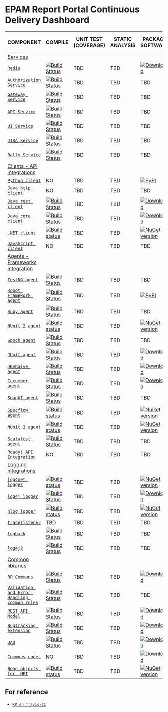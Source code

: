 # EPAM Report Portal Continuous Delivery Dashboard

| COMPONENT                                                                             | COMPILE | UNIT TEST (COVERAGE) | STATIC ANALYSIS | PACKAGE SOFTWARE | BUILD ENV | CREATE DB | DEPLOY | RUN ACCEPTANCE TESTS | LOAD TESTING | PERF TESTING | RELEASE |
| ---                                                                                   | ---     | ---       | ---             | ---              | ---       | ---       | ---    | ---                  | ---          | ---          | ---     | 
| [Services](https://github.com/reportportal?utf8=%E2%9C%93&q=service-) ||||||||||||
| [`Redis`](https://github.com/reportportal/service-registry)                           | [![Build Status](https://travis-ci.org/reportportal/service-registry.svg?branch=master)](https://travis-ci.org/reportportal/service-gateway)      | TBD        | TBD              | [ ![Download](https://api.bintray.com/packages/epam/reportportal/service-registry/images/download.svg) ](https://bintray.com/epam/reportportal/service-registry/_latestVersion) | TBD        | TBD        | TBD     | TBD                   | TBD           | TBD           | TBD      |
| [`Authorization Service`](https://github.com/reportportal/service-authorization)      | [![Build Status](https://travis-ci.org/reportportal/service-authorization.svg?branch=master)](https://travis-ci.org/reportportal/service-authorization) | TBD        | TBD              | TBD               | TBD        | TBD        | TBD     | TBD                   | TBD           | TBD           | TBD      |
| [`Gateway Service`](https://github.com/reportportal/service-gateway)                  | [![Build Status](https://travis-ci.org/reportportal/service-gateway.svg?branch=master)](https://travis-ci.org/reportportal/service-gateway) | TBD        | TBD              | TBD               | TBD        | TBD        | TBD     | TBD                   | TBD           | TBD           | TBD      |
| [`API Service`](https://github.com/reportportal/service-api)                          | [![Build Status](https://travis-ci.org/reportportal/service-api.svg?branch=master)](https://travis-ci.org/reportportal/service-api) | TBD        | TBD              | TBD               | TBD        | TBD        | TBD     | TBD                   | TBD           | TBD           | TBD      |
| [`UI Service`](https://github.com/reportportal/service-ui)                            | [![Build Status](https://travis-ci.org/reportportal/service-ui.svg?branch=master)](https://travis-ci.org/reportportal/service-ui) | TBD        | TBD              | TBD               | TBD        | TBD        | TBD     | TBD                   | TBD           | TBD           | TBD      |
| [`JIRA Service`](https://github.com/reportportal/service-jira)                        | [![Build Status](https://travis-ci.org/reportportal/service-jira.svg?branch=master)](https://travis-ci.org/reportportal/service-jira) | TBD        | TBD              | TBD               | TBD        | TBD        | TBD     | TBD                   | TBD           | TBD           | TBD      |
| [`Rally Service`](https://github.com/reportportal/service-rally)                      | [![Build Status](https://travis-ci.org/reportportal/service-rally.svg?branch=master)](https://travis-ci.org/reportportal/service-rally) | TBD        | TBD              | TBD               | TBD        | TBD        | TBD     | TBD                   | TBD           | TBD           | TBD      |
| [Clients - API integrations](https://github.com/reportportal?utf8=%E2%9C%93&q=agent-) ||||||||||||
| [`Python client`](https://github.com/reportportal/client-Python)                      | NO       | TBD        | TBD              | [![PyPI](https://img.shields.io/pypi/v/reportportal-client.svg?maxAge=2592000)](https://pypi.python.org/pypi/reportportal-client) | TBD        | TBD        | TBD     | TBD                   | TBD           | TBD           | TBD      |
| [`Java http client`](https://github.com/reportportal/client-java-httpclient-repacked) | NO       | TBD        | TBD              | TBD               | TBD        | TBD        | TBD     | TBD                   | TBD           | TBD           | TBD      |
| [`Java rest client`](https://github.com/reportportal/client-java-rest-core)           | [![Build Status](https://travis-ci.org/reportportal/client-java-rest-core.svg?branch=master)](https://travis-ci.org/reportportal/client-java-rest-core) | TBD        | TBD              | [![Download](https://api.bintray.com/packages/epam/reportportal/rest-client-core/images/download.svg)](https://bintray.com/epam/reportportal/rest-client-core/_latestVersion) | TBD        | TBD        | TBD     | TBD                   | TBD           | TBD           | TBD      |
| [`Java core client`](https://github.com/reportportal/client-java-core)                | [![Build Status](https://travis-ci.org/reportportal/client-java-core.svg?branch=master)](https://travis-ci.org/reportportal/client-java-core) | TBD        | TBD              | [![Download](https://api.bintray.com/packages/epam/reportportal/client-java-core/images/download.svg) ](https://bintray.com/epam/reportportal/client-java-core/_latestVersion) | TBD        | TBD        | TBD     | TBD                   | TBD           | TBD           | TBD      |
| [`.NET client`](https://github.com/reportportal/client-net)                           | [![Build status](https://ci.appveyor.com/api/projects/status/thjw94949tm5lbw5?svg=true)](https://ci.appveyor.com/project/nvborisenko/client-net) | TBD        | TBD              | [![NuGet version](https://badge.fury.io/nu/reportportal.client.svg)](https://badge.fury.io/nu/reportportal.client) | TBD        | TBD        | TBD     | TBD                   | TBD           | TBD           | TBD      |
| [`JavaScript client`](https://github.com/reportportal/client-javascript)              | NO       | TBD        | TBD              | TBD               | TBD        | TBD        | TBD     | TBD                   | TBD           | TBD           | TBD      |
| [Agents - Frameworks integration](https://github.com/reportportal?utf8=%E2%9C%93&q=agent-) ||||||||||||
| [`TestNG agent`](https://github.com/reportportal/agent-java-testNG)                   | [![Build Status](https://travis-ci.org/reportportal/agent-java-testNG.svg?branch=master)](https://travis-ci.org/reportportal/agent-java-testNG)| TBD        | TBD              | TBD               | TBD        | TBD        | TBD     | TBD                   | TBD           | TBD           | TBD      |
| [`Robot Framework agent`](https://github.com/reportportal/agent-Python-RobotFramework) | [![Build Status](https://travis-ci.org/reportportal/agent-Python-RobotFramework.svg?branch=master)](https://travis-ci.org/reportportal/agent-Python-RobotFramework) | TBD        | TBD              | [![PyPI](https://img.shields.io/pypi/v/robotframework-reportportal.svg?maxAge=2592000)](https://pypi.python.org/pypi/robotframework-reportportal) | TBD        | TBD        | TBD     | TBD                   | TBD           | TBD           | TBD      |
| [`Ruby agent`](https://github.com/reportportal/agent-ruby)                            | [![Build Status](https://travis-ci.org/reportportal/agent-ruby.svg?branch=master)](https://travis-ci.org/reportportal/agent-ruby) | TBD        | TBD              | TBD               | TBD        | TBD        | TBD     | TBD                   | TBD           | TBD           | TBD      |
| [`NUnit 2 agent`](https://github.com/reportportal/agent-net-nunit2)                   | [![Build status](https://ci.appveyor.com/api/projects/status/tbxdsfppppv14dfn?svg=true)](https://ci.appveyor.com/project/nvborisenko/agent-net-nunit2) | TBD        | TBD              | [![NuGet version](https://badge.fury.io/nu/reportportal.nunit.svg)](https://badge.fury.io/nu/reportportal.nunit) | TBD        | TBD        | TBD     | TBD                   | TBD           | TBD           | TBD      |
| [`Spock agent`](https://github.com/reportportal/agent-java-spock)                     | [![Build Status](https://travis-ci.org/reportportal/agent-java-spock.svg?branch=master)](https://travis-ci.org/reportportal/agent-java-spock) | TBD        | TBD              | TBD               | TBD        | TBD        | TBD     | TBD                   | TBD           | TBD           | TBD      |
| [`JUnit agent`](https://github.com/reportportal/agent-java-junit)                     | [![Build Status](https://travis-ci.org/reportportal/agent-java-junit.svg?branch=master)](https://travis-ci.org/reportportal/agent-java-junit) | TBD        | TBD | [![Download](https://api.bintray.com/packages/epam/reportportal/agent-java-junit/images/download.svg) ](https://bintray.com/epam/reportportal/agent-java-junit/_latestVersion) | TBD        | TBD        | TBD     | TBD                   | TBD           | TBD           | TBD      |
| [`JBehaive agent`](https://github.com/reportportal/agent-java-jbehave)                | [![Build Status](https://travis-ci.org/reportportal/agent-java-jbehave.svg?branch=master)](https://travis-ci.org/reportportal/agent-java-jbehave) | TBD        |  TBD | [![Download](https://api.bintray.com/packages/epam/reportportal/agent-java-jbehave/images/download.svg)](https://bintray.com/epam/reportportal/agent-java-jbehave/_latestVersion) | TBD        | TBD        | TBD     | TBD                   | TBD           | TBD           | TBD      |
| [`Cucumber agent`](https://github.com/reportportal/agent-java-cucumber)               | [![Build Status](https://travis-ci.org/reportportal/agent-java-cucumber.svg?branch=master)](https://travis-ci.org/reportportal/agent-java-cucumber) | TBD        | TBD              | [ ![Download](https://api.bintray.com/packages/epam/reportportal/agent-java-cucumber/images/download.svg) ](https://bintray.com/epam/reportportal/agent-java-cucumber/_latestVersion) | TBD        | TBD        | TBD     | TBD                   | TBD           | TBD           | TBD      |
| [`SoapUI agent`](https://github.com/reportportal/agent-java-soapui)                   | [![Build Status](https://travis-ci.org/reportportal/agent-java-soapui.svg?branch=master)](https://travis-ci.org/reportportal/agent-java-soapui) | TBD        | TBD              | TBD               | TBD        | TBD        | TBD     | TBD                   | TBD           | TBD           | TBD      |
| [`Specflow agent`](https://github.com/reportportal/agent-net-specflow)                | [![Build status](https://ci.appveyor.com/api/projects/status/k9gnrmlt3yo5gl4g?svg=true)](https://ci.appveyor.com/project/nvborisenko/agent-net-specflow) | TBD        | TBD              | [![NuGet version](https://badge.fury.io/nu/reportportal.specflow.svg)](https://badge.fury.io/nu/reportportal.specflow) | TBD        | TBD        | TBD     | TBD                   | TBD           | TBD           | TBD      |
| [`NUnit 3 agent`](https://github.com/reportportal/agent-net-nunit)                    | [![Build status](https://ci.appveyor.com/api/projects/status/q4l1kw3xrbi79m7i/branch/master?svg=true)](https://ci.appveyor.com/project/nvborisenko/agent-net-nunit/branch/master) | TBD        | TBD              | [![NuGet version](https://badge.fury.io/nu/reportportal.nunit.svg)](https://badge.fury.io/nu/reportportal.nunit) | TBD        | TBD        | TBD     | TBD                   | TBD           | TBD           | TBD      |
| [`Scalatest agent`](https://github.com/reportportal/agent-scala-scalatest)            | [![Build Status](https://travis-ci.org/reportportal/agent-scala-scalatest.svg?branch=master)](https://travis-ci.org/reportportal/agent-scala-scalatest) | TBD        | TBD              | TBD               | TBD        | TBD        | TBD     | TBD                   | TBD           | TBD           | TBD      |
| [`Ready! API Integration`](https://github.com/reportportal/agent-readyapi)            | NO       | TBD        | TBD              | TBD               | TBD        | TBD        | TBD     | TBD                   | TBD           | TBD           | TBD      |
| [Logging integrations](https://github.com/reportportal?utf8=%E2%9C%93&q=logger-) ||||||||||||
| [`log4net logger`](https://github.com/reportportal/logger-net-log4net)                | [![Build status](https://ci.appveyor.com/api/projects/status/649dujaserywuchy?svg=true)](https://ci.appveyor.com/project/nvborisenko/logger-net-log4net) | TBD        | TBD              | [![NuGet version](https://badge.fury.io/nu/reportportal.log4net.svg)](https://badge.fury.io/nu/reportportal.log4net) | TBD        | TBD        | TBD     | TBD                   | TBD           | TBD           | TBD      |
| [`log4j logger`](https://github.com/reportportal/logger-java-log4j)                   | [![Build Status](https://travis-ci.org/reportportal/logger-java-log4j.svg?branch=master)](https://travis-ci.org/reportportal/logger-java-log4j) | TBD        | TBD              |  [ ![Download](https://api.bintray.com/packages/epam/reportportal/logger-java-log4j/images/download.svg) ](https://bintray.com/epam/reportportal/logger-java-log4j/_latestVersion) | TBD        | TBD        | TBD     | TBD                   | TBD           | TBD           | TBD      |
| [`nlog logger`](https://github.com/reportportal/logger-net-nlog)                      | [![Build status](https://ci.appveyor.com/api/projects/status/99gs8ib4ucth6uj7?svg=true)](https://ci.appveyor.com/project/nvborisenko/logger-net-nlog) | TBD        | TBD              | [![NuGet version](https://badge.fury.io/nu/reportportal.nlog.svg)](https://badge.fury.io/nu/reportportal.nlog) | TBD        | TBD        | TBD     | TBD                   | TBD           | TBD           | TBD      |
| [`tracelistener`](https://github.com/reportportal/logger-net-tracelistener)           | TBD      | TBD        | TBD              | TBD               | TBD        | TBD        | TBD     | TBD                   | TBD           | TBD           | TBD      |
| [`logback`](https://github.com/reportportal/logger-java-logback)                      | [![Build Status](https://travis-ci.org/reportportal/logger-java-logback.svg?branch=master)](https://travis-ci.org/reportportal/logger-java-logback) | TBD        | TBD              | TBD               | TBD        | TBD        | TBD     | TBD                   | TBD           | TBD           | TBD      |
| [`log4j2`](https://github.com/reportportal/logger-java-log4j2)                        | [![Build Status](https://travis-ci.org/reportportal/logger-java-log4j2.svg?branch=master)](https://travis-ci.org/reportportal/logger-java-log4j2) | TBD        | TBD              | TBD               | TBD        | TBD        | TBD     | TBD                   | TBD           | TBD           | TBD      |
| [Common libraries](https://github.com/reportportal?utf8=%E2%9C%93&q=commons-) ||||||||||||
| [`RP Commons`](https://github.com/reportportal/commons)                               | [![Build Status](https://travis-ci.org/reportportal/commons.svg?branch=master)](https://travis-ci.org/reportportal/commons) | TBD        | TBD              | [![Download](https://api.bintray.com/packages/epam/reportportal/commons/images/download.svg) ](https://bintray.com/epam/reportportal/commons/_latestVersion) | TBD        | TBD        | TBD     | TBD                   | TBD           | TBD           | TBD      |
| [`Validation and Error Handling common rules`](https://github.com/reportportal/commons-rules) | [![Build Status](https://travis-ci.org/reportportal/commons-rules.svg?branch=master)](https://travis-ci.org/reportportal/commons-rules) | TBD        | TBD              | TBD               | TBD        | TBD        | TBD     | TBD                   | TBD           | TBD           | TBD      |
| [`REST API Model`](https://github.com/reportportal/commons-model)                     | [![Build Status](https://travis-ci.org/reportportal/commons-model.svg?branch=master)](https://travis-ci.org/reportportal/commons-model) | TBD        | TBD              | [ ![Download](https://api.bintray.com/packages/epam/reportportal/commons-model/images/download.svg) ](https://bintray.com/epam/reportportal/commons-model/_latestVersion) | TBD        | TBD        | TBD     | TBD                   | TBD           | TBD           | TBD      |
| [`Bugtracking extension`](https://github.com/reportportal/commons-bugtracking)        | [![Build Status](https://travis-ci.org/reportportal/commons-bugtracking.svg?branch=master)](https://travis-ci.org/reportportal/commons-bugtracking) | TBD        | TBD              | [ ![Download](https://api.bintray.com/packages/epam/reportportal/commons-bugtracking/images/download.svg) ](https://bintray.com/epam/reportportal/commons-bugtracking/_latestVersion) | TBD        | TBD        | TBD     | TBD                   | TBD           | TBD           | TBD      |
| [`DAO`](https://github.com/reportportal/commons-dao)                                  | [![Build Status](https://travis-ci.org/reportportal/commons-dao.svg?branch=master)](https://travis-ci.org/reportportal/commons-dao) | TBD        | TBD              | [ ![Download](https://api.bintray.com/packages/epam/reportportal/commons-dao/images/download.svg) ](https://bintray.com/epam/reportportal/commons-dao/_latestVersion) | TBD        | TBD        | TBD     | TBD                   | TBD           | TBD           | TBD      |
| [`Commons codec`](https://github.com/reportportal/commons-codec-repacked)             | NO       | TBD        | TBD              | [![Download](https://api.bintray.com/packages/epam/reportportal/commons-codec-repacked/images/download.svg) ](https://bintray.com/epam/reportportal/commons-codec-repacked/_latestVersion) | TBD        | TBD        | TBD     | TBD                   | TBD           | TBD           | TBD      |
| [`Bean objects for .NET`](https://github.com/reportportal/commons-net)                | [![Build status](https://ci.appveyor.com/api/projects/status/al55r7ou2wkx67pj?svg=true)](https://ci.appveyor.com/project/nvborisenko/commons-net) | TBD        | TBD              | [![NuGet version](https://badge.fury.io/nu/reportportal.shared.svg)](https://badge.fury.io/nu/reportportal.shared) | TBD        | TBD        | TBD     | TBD                   | TBD           | TBD           | TBD      |

## For reference
* [`RP on Travis-CI`](https://travis-ci.org/reportportal/)